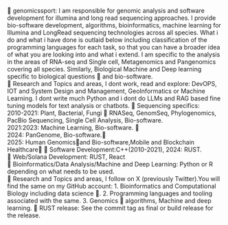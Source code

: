 
🧬 genomicssport: I am responsible for genomic analysis and software development for illumina and long read sequencing approaches. I provide bio-software development, algorithms, bioinformatics, machine learning for Illumina and LongRead sequencing technologies across all species. What i do and what i have done is outlaid below including classification of the programming languages for each task, so that you can have a broader idea of what you are looking into and what i extend. I am specific to the analysis in the areas of RNA-seq and Single cell, Metagenomics and Pangenomics covering all species. Similarly, Biological Machine and Deep learning specific to biological questions 🧬 and bio-software. \
🧬 Research and Topics and areas, I dont work, read and explore: DevOPS, IOT and System Design and Management, GeoInformatics or Machine Learning. I dont write much Python and i dont do LLMs and RAG based fine tuning models for text analysis or chatbots. 
🧬 Sequencing specifics: \
2010-2021: Plant, Bacterial, Fungi 🧬 RNASeq, GenomSeq, Phylogenomics, PacBio Sequencing, Single Cell Analysis, Bio-software. \
2021:2023: Machine Learning, Bio-software. 🧬 \
2024: PanGenome, Bio-software.🧬 \
2025: Human Genomics🧬and Bio-software,Mobile and Blockchain Healthcare🧬
🧬 Software Development:C++(2010-2021), 2024: RUST. \
🧬 Web/Solana Development: RUST, React \
🧬 Bioinformatics/Data Analysis/Machine and Deep Learning: Python or R depending on what needs to be used. \
🧬 Research and Topics and areas, I follow on X (previously Twitter).You will find the same on my GitHub account: 1. Bioinformatics and Computational Biology including data science 🧬. 2. Programming languages and tooling associated with the same. 3. Genomics 🧬 algorithms, Machine and deep learning. 
🧬 RUST release: See the commit tag as final or build release for the release.
